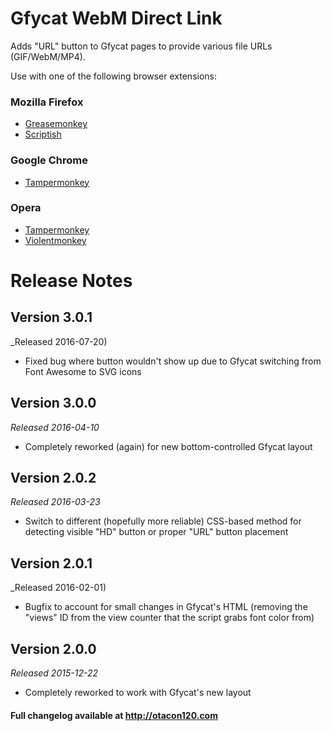 Gfycat WebM Direct Link
======================================
Adds "URL" button to Gfycat pages to provide various file URLs (GIF/WebM/MP4).

Use with one of the following browser extensions:

### Mozilla Firefox ###
*	[Greasemonkey](https://addons.mozilla.org/en-US/firefox/addon/greasemonkey/)
*	[Scriptish](https://addons.mozilla.org/en-US/firefox/addon/scriptish/)

### Google Chrome ###
*	[Tampermonkey](https://chrome.google.com/webstore/detail/tampermonkey/dhdgffkkebhmkfjojejmpbldmpobfkfo)

### Opera ###
*	[Tampermonkey](https://addons.opera.com/extensions/details/tampermonkey-beta/)
*	[Violentmonkey](https://addons.opera.com/extensions/details/violent-monkey/)

Release Notes
=============

Version 3.0.1
-------------
_Released 2016-07-20)
*	Fixed bug where button wouldn't show up due to Gfycat switching from Font Awesome to SVG icons

Version 3.0.0
-------------
_Released 2016-04-10_
*	Completely reworked (again) for new bottom-controlled Gfycat layout

Version 2.0.2
-------------
_Released 2016-03-23_
*	Switch to different (hopefully more reliable) CSS-based method for detecting visible "HD" button or proper "URL" button placement

Version 2.0.1
-------------
_Released 2016-02-01)

*	Bugfix to account for small changes in Gfycat's HTML (removing the "views" ID from the view counter that the script grabs font color from)

Version 2.0.0
-------------
_Released 2015-12-22_

*	Completely reworked to work with Gfycat's new layout

#### Full changelog available at http://otacon120.com ####
